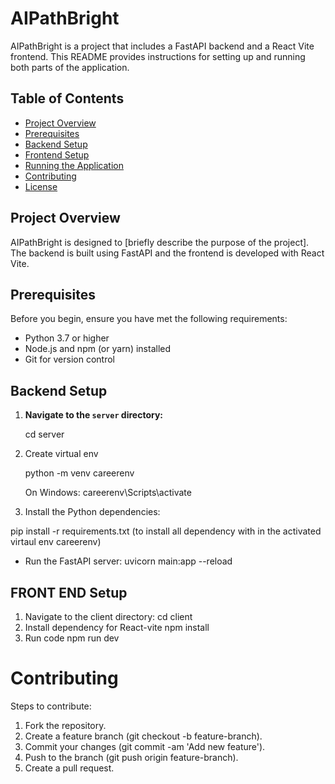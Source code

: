 # AIPathBright

AIPathBright is a project that includes a FastAPI backend and a React Vite frontend. This README provides instructions for setting up and running both parts of the application.

## Table of Contents

- [Project Overview](#project-overview)
- [Prerequisites](#prerequisites)
- [Backend Setup](#backend-setup)
- [Frontend Setup](#frontend-setup)
- [Running the Application](#running-the-application)
- [Contributing](#contributing)
- [License](#license)
  

## Project Overview

AIPathBright is designed to [briefly describe the purpose of the project]. The backend is built using FastAPI and the frontend is developed with React Vite.

## Prerequisites

Before you begin, ensure you have met the following requirements:

- Python 3.7 or higher
- Node.js and npm (or yarn) installed
- Git for version control

## Backend Setup

1. **Navigate to the `server` directory:**
   
   cd server
   
3. Create virtual env
   
    python -m venv careerenv
   
    On Windows:   careerenv\Scripts\activate

4. Install the Python dependencies:

  pip install -r requirements.txt    (to install all dependency with in the activated virtaul env careerenv)
  
  - Run the FastAPI server:
  uvicorn main:app --reload

## FRONT END Setup
1. Navigate to the client directory:
  cd client
2. Install dependency for React-vite
  npm install
3. Run code
  npm run dev

# Contributing
Steps to contribute:

1. Fork the repository.
2. Create a feature branch (git checkout -b feature-branch).
3. Commit your changes (git commit -am 'Add new feature').
4. Push to the branch (git push origin feature-branch).
5. Create a pull request.
